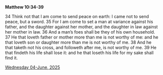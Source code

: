 **Matthew 10:34-39**

34 Think not that I am come to send peace on earth: I came not to send peace, but a sword. 35 For I am come to set a man at variance against his father, and the daughter against her mother, and the daughter in law against her mother in law. 36 And a man’s foes shall be they of his own household. 37 He that loveth father or mother more than me is not worthy of me: and he that loveth son or daughter more than me is not worthy of me. 38 And he that taketh not his cross, and followeth after me, is not worthy of me. 39 He that findeth his life shall lose it: and he that loseth his life for my sake shall find it.

[Wednesday 04-June, 2025](https://getbible.life/kjv/Matthew/10/34-39)
